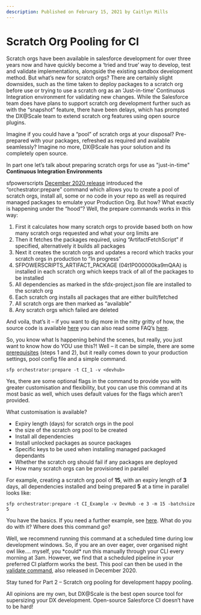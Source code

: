```yaml
---
description: Published on February 15, 2021 by Caitlyn Mills
---
```


# Scratch Org Pooling for CI

Scratch orgs have been available in salesforce development for over three years now and have quickly become a ‘tried and true’ way to develop, test and validate implementations, alongside the existing sandbox development method. But what’s new for scratch orgs? There are certainly slight downsides, such as the time taken to deploy packages to a scratch org before use or trying to use a scratch org as an ‘Just-in-time’ Continuous Integration environment for validating new changes. While the Salesforce team does have plans to support scratch org development further such as with the “snapshot” feature, there have been delays, which has prompted the DX@Scale team to extend scratch org features using open source plugins.

Imagine if you could have a “pool” of scratch orgs at your disposal? Pre-prepared with your packages, refreshed as required and available seamlessly? Imagine no more, DX@Scale has your solution and its completely open source.

In part one let’s talk about preparing scratch orgs for use as "just-in-time" **Continuous Integration Environments**

sfpowerscripts [December 2020 release](https://github.com/Accenture/sfpowerscripts/releases/tag/Release\_18) introduced the “orchestrator:prepare” command which allows you to create a pool of scratch orgs, install all, some or no code in your repo as well as required managed packages to emulate your Production Org. But how? What exactly is happening under the “hood”? Well, the prepare commands works in this way:

1. First it calculates how many scratch orgs to provide based both on how many scratch orgs requested and what your org limits are
2. Then it fetches the packages required, using “ArtifactFetchScript” if specified, alternatively it builds all packages
3. Next it creates the scratch orgs and updates a record which tracks your scratch orgs in production to “In progress”
4. SFPOWERSCRIPTS\_ARTIFACT\_PACKAGE (04t1P000000ka9mQAA) is installed in each scratch org which keeps track of all of the packages to be installed
5. All dependencies as marked in the sfdx-project.json file are installed to the scratch org
6. Each scratch org installs all packages that are either built/fetched
7. All scratch orgs are then marked as “available”
8. Any scratch orgs which failed are deleted

And voila, that’s it – if you want to dig more in the nitty gritty of how, the source code is available [here](https://github.com/Accenture/sfpowerscripts/blob/develop/packages/sfpowerscripts-cli/src/commands/sfpowerscripts/orchestrator/prepare.ts) you can also read some FAQ’s [here](https://dxatscale.gitbook.io/sfpowerscripts/faq/orchestrator/prepare).

So, you know what Is happening behind the scenes, but really, you just want to know how do YOU use this?! Well – it can be simple, there are some [prerequisites](https://github.com/Accenture/sfpowerkit/wiki/Getting-started-with-ScratchOrg-Pooling) (steps 1 and 2), but it really comes down to your production settings, pool config file and a simple command.

```
sfp orchestrator:prepare -t CI_1 -v <devhub>
```

Yes, there are some optional flags in the command to provide you with greater customisation and flexibility, but you can use this command at its most basic as well, which uses default values for the flags which aren’t provided.

What customisation is available?

* Expiry length (days) for scratch orgs in the pool
* the size of the scratch org pool to be created
* Install all dependencies
* Install unlocked packages as source packages
* Specific keys to be used when installing managed packaged dependants
* Whether the scratch org should fail if any packages are deployed
* How many scratch orgs can be provisioned in parallel

For example, creating a scratch org pool of **15**, with an expiry length of **3** days, all dependencies installed and being prepared **5** at a time in parallel looks like:

```
sfp orchestrator:prepare -t CI_Example -v DevHub -e 3 -m 15 -batchsize 5
```

You have the basics. If you need a further example, see [here](https://github.com/dxatscale/easy-spaces-lwc/blob/develop/.github/workflows/sfpowerscripts-prepare.yml). What do you do with it? Where does this command go?

Well, we recommend running this command at a scheduled time during low development windows. So, if you are an over eager, over organised night owl like…. myself, you \*could\* run this manually through your CLI every morning at 3am. However, we find that a scheduled pipeline in your preferred CI platform works the best. This pool can then be used in the [validate command](https://dxatscale.gitbook.io/sfpowerscripts/faq/orchestrator/validatehttps:/dxatscale.gitbook.io/sfpowerscripts/faq/orchestrator/validate), also released in December 2020.

Stay tuned for Part 2 – Scratch org pooling for development happy pooling.

All opinions are my own, but DX@Scale is the best open source tool for supersizing your DX development. Open-source Salesforce CI doesn’t have to be hard!
